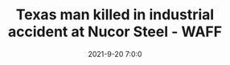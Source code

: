 ---
"title": "Texas man killed in industrial accident at Nucor Steel - WAFF"
"date": "2021-9-20 7:0:0"
"feed_name": "GOOGLENEWSINDUSTRIAL"
"feed_website": "https://news.google.com/search?q=industrial%2Bincident&hl=en-US&gl=US&ceid=US:en"
"feed_rss": "https://news.google.com/rss/search?q=industrial%2Bincident&hl=en-US&gl=US&ceid=US:en"
"link": "https://www.waff.com/2021/09/20/person-killed-industrial-accident-nucor-steel-decatur/"
"source": "{'href': 'https://www.waff.com', 'title': 'WAFF'}"
"file": "_posts/2021-1-1-482e48a71021f435fa472b2aad9511d1baa7a201.md"
"accident": "1"
"drilling": "0"
"dead": "1"
"injured": "0"
"arrested": "0"
"place": "texas"
"where": "industrial site"
"causes": "unknown"
"place_uri": "http://en.wikipedia.org/wiki/Texas"
---